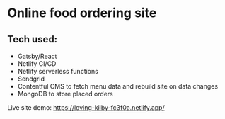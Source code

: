 # Online food ordering site
## Tech used:
  - Gatsby/React
  - Netlify CI/CD
  - Netlify serverless functions
  - Sendgrid
  - Contentful CMS to fetch menu data and rebuild site on data changes
  - MongoDB to store placed orders
  
 Live site demo: https://loving-kilby-fc3f0a.netlify.app/
  
